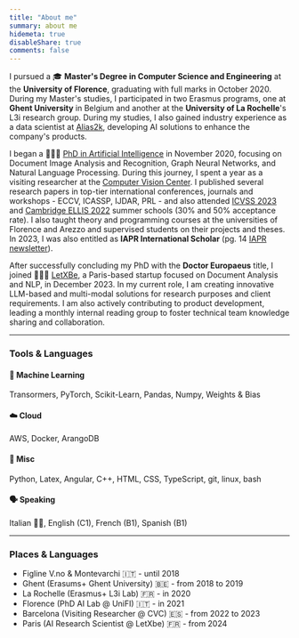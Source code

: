 ```yaml
---
title: "About me"
summary: about me
hidemeta: true
disableShare: true
comments: false
---
```


I pursued a 🎓 **Master's Degree in Computer Science and Engineering** at the **University of Florence**, graduating with full marks in October 2020. During my Master's studies, I participated in two Erasmus programs, one at **Ghent University** in Belgium and another at the **University of La Rochelle**'s L3i research group. During my studies, I also gained industry experience as a data scientist at [Alias2k](https://alias2k.com/en/about-us/), developing AI solutions to enhance the company's products.

I began a 🧑🏻‍🏫 [PhD in Artificial Intelligence](https://smartcomputing.unifi.it) in November 2020, focusing on Document Image Analysis and Recognition, Graph Neural Networks, and Natural Language Processing. During this journey, I spent a year as a visiting researcher at the [Computer Vision Center](https://www.cvc.uab.es). I published several research papers in top-tier international conferences, journals and workshops - ECCV, ICASSP, IJDAR, PRL - and also attended [ICVSS 2023](https://iplab.dmi.unict.it/icvss2023/Home) and [Cambridge ELLIS 2022](https://www.ellis.eng.cam.ac.uk/summer-school-23/) summer schools (30% and 50% acceptance rate). I also taught theory and programming courses at the universities of Florence and Arezzo and supervised students on their projects and theses. In 2023, I was also entitled as **IAPR International Scholar** (pg. 14 [IAPR newsletter](https://iapr.org/docs/newsletters/2023-Vol-45-No-3.pdf)).

After successfully concluding my PhD with the **Doctor Europaeus** title, I joined 👨🏻‍💻 [LetXBe](https://www.letxbe.ai), a Paris-based startup focused on Document Analysis and NLP, in December 2023. In my current role, I am creating innovative LLM-based and multi-modal solutions for research purposes and client requirements. I am also actively contributing to product development, leading a monthly internal reading group to foster technical team knowledge sharing and collaboration.

---

### Tools & Languages

#### 🤖 Machine Learning

Transormers, PyTorch, Scikit-Learn, Pandas, Numpy, Weights & Bias

#### ☁️ Cloud

AWS, Docker, ArangoDB

#### 🔭 Misc

Python, Latex, Angular, C++, HTML, CSS, TypeScript, git, linux, bash

#### 🗣️ Speaking

Italian 🤌🏻, English (C1), French (B1), Spanish (B1)

---

### Places & Languages

- Figline V.no & Montevarchi 🇮🇹 - until 2018
- Ghent (Erasums+ Ghent University) 🇧🇪 - from 2018 to 2019
- La Rochelle (Erasmus+ L3i Lab) 🇫🇷 - in 2020
- Florence (PhD AI Lab @ UniFI) 🇮🇹 - in 2021
- Barcelona (Visiting Researcher @ CVC) 🇪🇸 - from 2022 to 2023
- Paris (AI Research Scientist @ LetXbe) 🇫🇷 - from 2024
  